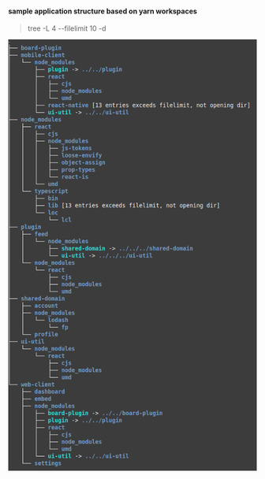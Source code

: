 #### sample application structure based on yarn workspaces

> tree -L 4 --filelimit 10 -d

![sample structure](/img/sample_structure.png)

